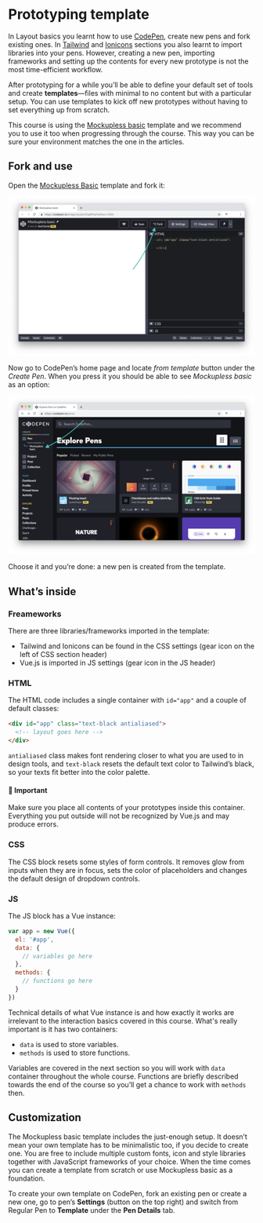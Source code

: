 # Prototyping template

In Layout basics you learnt how to use [CodePen](https://codepen.io), create new pens and fork existing ones. In [Tailwind](./../../LayoutBasics/Tailwind/whats.md) and [Ionicons]() sections you also learnt to import libraries into your pens. However, creating a new pen, importing frameworks and setting up the contents for every new prototype is not the most time-efficient workflow.
<!-- todo: link: to articles -->

After prototyping for a while you’ll be able to define your default set of tools and create **templates**—files with minimal to no content but with a particular setup. You can use templates to kick off new prototypes without having to set everything up from scratch. 

This course is using the [Mockupless basic](https://codepen.io/andgordy/pen/OqQPNa) template and we recommend you to use it too when progressing through the course. This way you can be sure your environment matches the one in the articles. 

## Fork and use

Open the [Mockupless Basic](https://codepen.io/andgordy/pen/OqQPNa) template and fork it:

![An arrow pointing to the Fork button in CodePens UI](./media/template-fork.png)

Now go to CodePen’s home page and locate *from template* button under the *Create Pen*. When you press it you should be able to see *Mockupless basic* as an option:

![An arrow pointing to the Fork button in CodePens UI](./media/template-create.png)

 Choose it and you’re done: a new pen is created from the template.

## What’s inside

### Freameworks

There are three libraries/frameworks imported in the template:

- Tailwind and Ionicons can be found in the CSS settings (gear icon on the left of CSS section header)
- Vue.js is imported in JS settings (gear icon in the JS header)

### HTML

The HTML code includes a single container with `id="app"` and a couple of default classes:

```html
<div id="app" class="text-black antialiased">
  <!-- layout goes here -->
</div>
```

`antialiased` class makes font rendering closer to what you are used to in design tools, and `text-black` resets the default text color to Tailwind’s black, so your texts fit better into the color palette.

#### 🚨 Important 
Make sure you place all contents of your prototypes inside this container. Everything you put outside will not be recognized by Vue.js and may produce errors.

### CSS

The CSS block resets some styles of form controls. It removes glow from inputs when they are in focus, sets the color of placeholders and changes the default design of dropdown controls.

### JS

The JS block has a Vue instance:

```js
var app = new Vue({
  el: '#app',
  data: {
    // variables go here
  },
  methods: {
    // functions go here
  }
})
```

Technical details of what Vue instance is and how exactly it works are irrelevant to the interaction basics covered in this course. What's really important is it has two containers:

- `data` is used to store variables.
- `methods` is used to store functions.

Variables are covered in the next section so you will work with `data` container throughout the whole course. Functions are briefly described towards the end of the course so you’ll get a chance to work with `methods` then.


## Customization

The Mockupless basic template includes the just-enough setup. It doesn’t mean your own template has to be minimalistic too, if you decide to create one. You are free to include multiple custom fonts, icon and style libraries together with JavaScript frameworks of your choice. When the time comes you can create a template from scratch or use Mockupless basic as a foundation.

To create your own template on CodePen, fork an existing pen or create a new one, go to pen’s **Settings** (button on the top right) and switch from Regular Pen to **Template** under the **Pen Details** tab. 





 





